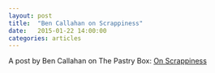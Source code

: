 ```yaml
---
layout: post
title:  "Ben Callahan on Scrappiness"
date:   2015-01-22 14:00:00
categories: articles
---
```


A post by Ben Callahan on The Pastry Box: [On Scrappiness](https://the-pastry-box-project.net/ben-callahan/2015-january-22)